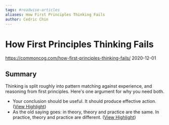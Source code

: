 ```yaml
---
tags: #readwise-articles
aliases: How First Principles Thinking Fails
author: Cedric Chin
---
```

# How First Principles Thinking Fails

https://commoncog.com/how-first-principles-thinking-fails/
2020-12-01
## Summary
Thinking is split roughly into pattern matching against experience, and reasoning from first principles. Here's one argument for why you need both.

- Your conclusion should be useful. It should produce effective action. ([View Highlight](https://read.readwise.io/read/01h3pwvzf234f7k38qxs1tyf7q))
- As the old saying goes: in theory, theory and practice are the same. In practice, theory and practice are different. ([View Highlight](https://read.readwise.io/read/01h3pwwx771db8x8gnkxnh82kw))
